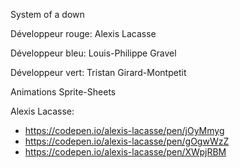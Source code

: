 System of a down

Développeur rouge: Alexis Lacasse

Développeur bleu: Louis-Philippe Gravel

Développeur vert: Tristan Girard-Montpetit


Animations Sprite-Sheets

Alexis Lacasse:
- https://codepen.io/alexis-lacasse/pen/jOyMmyg
- https://codepen.io/alexis-lacasse/pen/gOgwWzZ
- https://codepen.io/alexis-lacasse/pen/XWpjRBM

